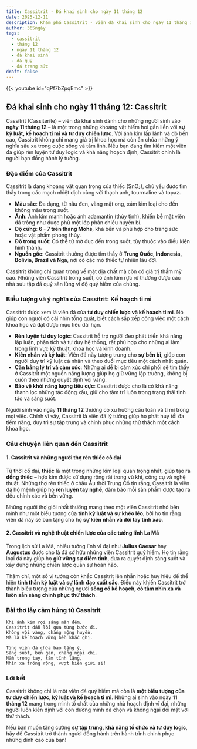 ```yaml
---
title: Cassitrit - Đá khai sinh cho ngày 11 tháng 12
date: 2025-12-11
description: Khám phá Cassitrit - viên đá khai sinh cho ngày 11 tháng 12, biểu tượng của Kế hoạch tỉ mỉ. Cùng tìm hiểu ý nghĩa sâu sắc của viên đá độc đáo này.
author: 365ngày
tags:
  - cassitrit
  - tháng 12
  - ngày 11 tháng 12
  - đá khai sinh
  - đá quý
  - đá trang sức
draft: false
---
```


{{< youtube id="qPf7bZpqEmc" >}}

## Đá khai sinh cho ngày 11 tháng 12: Cassitrit

Cassitrit (Cassiterite) – viên đá khai sinh dành cho những người sinh vào **ngày 11 tháng 12** – là một trong những khoáng vật hiếm hoi gắn liền với **sự kỷ luật, kế hoạch tỉ mỉ và tư duy chiến lược**. Với ánh kim lấp lánh và độ bền cao, Cassitrit không chỉ mang giá trị khoa học mà còn ẩn chứa những ý nghĩa sâu xa trong cuộc sống và tâm linh. Nếu bạn đang tìm kiếm một viên đá giúp rèn luyện tư duy logic và khả năng hoạch định, Cassitrit chính là người bạn đồng hành lý tưởng.

### Đặc điểm của Cassitrit

Cassitrit là dạng khoáng vật quan trọng của thiếc (SnO₂), chủ yếu được tìm thấy trong các mạch nhiệt dịch cùng với thạch anh, tourmaline và topaz.

- **Màu sắc**: Đa dạng, từ nâu đen, vàng mật ong, xám kim loại cho đến không màu trong suốt.
- **Ánh**: Ánh kim mạnh hoặc ánh adamantin (thủy tinh), khiến bề mặt viên đá trông như được phủ một lớp phản chiếu huyền bí.
- **Độ cứng**: **6 - 7 trên thang Mohs**, khá bền và phù hợp cho trang sức hoặc vật phẩm phong thủy.
- **Độ trong suốt**: Có thể từ mờ đục đến trong suốt, tùy thuộc vào điều kiện hình thành.
- **Nguồn gốc**: Cassitrit thường được tìm thấy ở **Trung Quốc, Indonesia, Bolivia, Brazil và Nga**, nơi có các mỏ thiếc tự nhiên lâu đời.

Cassitrit không chỉ quan trọng về mặt địa chất mà còn có giá trị thẩm mỹ cao. Những viên Cassitrit trong suốt, có ánh kim rực rỡ thường được các nhà sưu tập đá quý săn lùng vì độ quý hiếm của chúng.

### Biểu tượng và ý nghĩa của Cassitrit: Kế hoạch tỉ mỉ

Cassitrit được xem là viên đá của **tư duy chiến lược và kế hoạch tỉ mỉ**. Nó giúp con người có cái nhìn tổng quát, biết cách sắp xếp công việc một cách khoa học và đạt được mục tiêu dài hạn.

- **Rèn luyện tư duy logic**: Cassitrit hỗ trợ người đeo phát triển khả năng lập luận, phân tích và tư duy hệ thống, rất phù hợp cho những ai làm trong lĩnh vực kỹ thuật, khoa học và kinh doanh.
- **Kiên nhẫn và kỷ luật**: Viên đá này tượng trưng cho **sự bền bỉ**, giúp con người duy trì kỷ luật cá nhân và theo đuổi mục tiêu một cách nhất quán.
- **Cân bằng lý trí và cảm xúc**: Những ai dễ bị cảm xúc chi phối sẽ tìm thấy ở Cassitrit một nguồn năng lượng giúp họ giữ vững lập trường, không bị cuốn theo những quyết định vội vàng.
- **Bảo vệ khỏi năng lượng tiêu cực**: Cassitrit được cho là có khả năng thanh lọc những tác động xấu, giữ cho tâm trí luôn trong trạng thái tỉnh táo và sáng suốt.

Người sinh vào ngày **11 tháng 12** thường có xu hướng cầu toàn và tỉ mỉ trong mọi việc. Chính vì vậy, Cassitrit là viên đá lý tưởng giúp họ phát huy tối đa tiềm năng, duy trì sự tập trung và chinh phục những thử thách một cách khoa học.

### Câu chuyện liên quan đến Cassitrit

#### 1. Cassitrit và những người thợ rèn thiếc cổ đại

Từ thời cổ đại, **thiếc** là một trong những kim loại quan trọng nhất, giúp tạo ra **đồng thiếc** – hợp kim được sử dụng rộng rãi trong vũ khí, công cụ và nghệ thuật. Những thợ rèn thiếc ở châu Âu thời Trung Cổ tin rằng, Cassitrit là viên đá hộ mệnh giúp họ **rèn luyện tay nghề**, đảm bảo mỗi sản phẩm được tạo ra đều chính xác và bền vững.

Những người thợ giỏi nhất thường mang theo một viên Cassitrit nhỏ bên mình như một biểu tượng của **tính kỷ luật và sự khéo léo**, bởi họ tin rằng viên đá này sẽ ban tặng cho họ **sự kiên nhẫn và đôi tay tinh xảo**.

#### 2. Cassitrit và nghệ thuật chiến lược của các tướng lĩnh La Mã

Trong lịch sử La Mã, nhiều tướng lĩnh vĩ đại như **Julius Caesar** hay **Augustus** được cho là đã sở hữu những viên Cassitrit quý hiếm. Họ tin rằng loại đá này giúp họ **giữ vững sự điềm tĩnh**, đưa ra quyết định sáng suốt và xây dựng những chiến lược quân sự hoàn hảo.

Thậm chí, một số vị tướng còn khắc Cassitrit lên nhẫn hoặc huy hiệu để thể hiện **tinh thần kỷ luật và sự lãnh đạo xuất sắc**. Điều này khiến Cassitrit trở thành biểu tượng của những người **sống có kế hoạch, có tầm nhìn xa và luôn sẵn sàng chinh phục thử thách**.

### Bài thơ lấy cảm hứng từ Cassitrit

	Khi ánh kim rọi sáng màn đêm,  
	Cassitrit dẫn lối qua từng bước đi.  
	Không vội vàng, chẳng mộng huyền,  
	Mà là kế hoạch vững bền khắc ghi.
	
	Từng viên đá chứa bao tầng ý,  
	Sáng suốt, bền gan, chẳng ngại chi.  
	Nắm trong tay, tâm tĩnh lặng,  
	Nhìn xa trông rộng, vượt biên giới si!

### Lời kết

Cassitrit không chỉ là một viên đá quý hiếm mà còn là **một biểu tượng của tư duy chiến lược, kỷ luật và kế hoạch tỉ mỉ**. Những ai sinh vào ngày **11 tháng 12** mang trong mình tố chất của những nhà hoạch định vĩ đại, những người luôn kiên định với con đường mình đã chọn và không ngại đối mặt với thử thách.

Nếu bạn muốn tăng cường **sự tập trung, khả năng tổ chức và tư duy logic**, hãy để Cassitrit trở thành người đồng hành trên hành trình chinh phục những đỉnh cao của bạn!